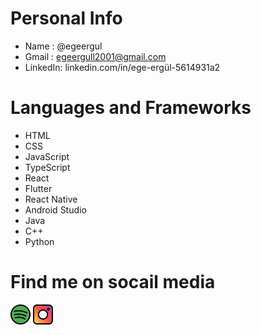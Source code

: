 # Personal Info
- Name    : @egeergul
- Gmail   : egeergull2001@gmail.com
- LinkedIn: linkedin.com/in/ege-ergül-5614931a2

# Languages and Frameworks
- HTML
- CSS
- JavaScript
- TypeScript
- React
- Flutter
- React Native
- Android Studio
- Java
- C++
- Python

# Find me on socail media
<p align="left">
  <a href="https://open.spotify.com/user/h75yjfqd0p6au06p0isrtni8e?si=XScQ695jTqOrhboMK_-xww"><img alt="Spotify" title="Spotify" height="32" width="32" src="https://github.com/egeergul/egeergul/blob/main/spotify%20.svg"/></a>
  <a href="https://www.instagram.com/egeergull/?hl=tr"><img alt="Instagram" title="Instagram" height="32" width="32" src="https://github.com/egeergul/egeergul/blob/main/instagram.svg"/></a>
</p>

